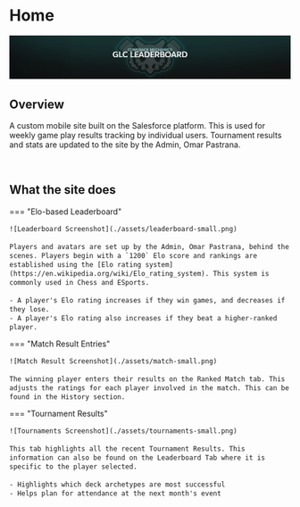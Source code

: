 # Home

![Comeback Mechanics Banner](./assets/banner.png)

## Overview

A custom mobile site built on the Salesforce platform. This is used for weekly game play results tracking by individual users. Tournament results and stats are updated to the site by the Admin, Omar Pastrana.

<br>

## What the site does

=== "Elo-based Leaderboard"

	![Leaderboard Screenshot](./assets/leaderboard-small.png)

	Players and avatars are set up by the Admin, Omar Pastrana, behind the scenes. Players begin with a `1200` Elo score and rankings are established using the [Elo rating system](https://en.wikipedia.org/wiki/Elo_rating_system). This system is commonly used in Chess and ESports.

	- A player's Elo rating increases if they win games, and decreases if they lose. 
	- A player's Elo rating also increases if they beat a higher-ranked player. 

	
=== "Match Result Entries"

	![Match Result Screenshot](./assets/match-small.png)

	The winning player enters their results on the Ranked Match tab. This adjusts the ratings for each player involved in the match. This can be found in the History section.
	


=== "Tournament Results"

	![Tournaments Screenshot](./assets/tournaments-small.png)
	
	This tab highlights all the recent Tournament Results. This information can also be found on the Leaderboard Tab where it is specific to the player selected.

	- Highlights which deck archetypes are most successful
	- Helps plan for attendance at the next month's event
	

<br><br>